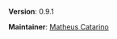 **Version**: 0.9.1

**Maintainer**: [Matheus Catarino]

[Matheus Catarino]: https://kassane.github.io
